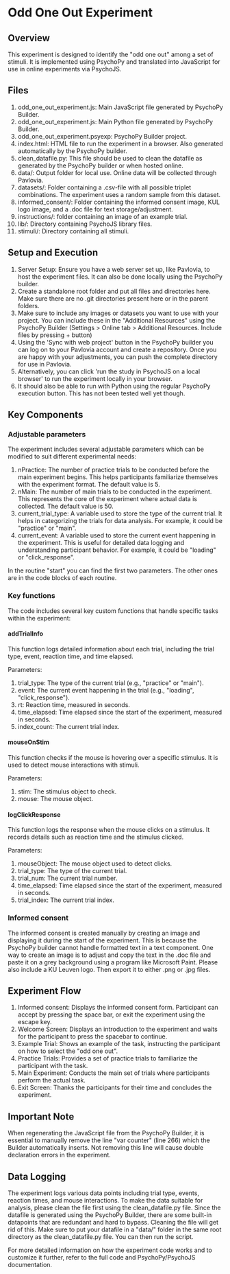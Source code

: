 # Odd One Out Experiment
## Overview
This experiment is designed to identify the "odd one out" among a set of stimuli. It is implemented using PsychoPy and translated into JavaScript for use in online experiments via PsychoJS.

## Files
1. odd_one_out_experiment.js: Main JavaScript file generated by PsychoPy Builder.
2. odd_one_out_experiment.js: Main Python file generated by PsychoPy Builder.
3. odd_one_out_experiment.psyexp: PsychoPy Builder project.
4. index.html: HTML file to run the experiment in a browser. Also generated automatically by the PsychoPy builder.
5. clean_datafile.py: This file should be used to clean the datafile as generated by the PsychoPy builder or when hosted online.
5. data/: Output folder for local use. Online data will be collected through Pavlovia.
6. datasets/: Folder containing a .csv-file with all possible triplet combinations. The experiment uses a random sample from this dataset.
7. informed_consent/: Folder containing the informed consent image, KUL logo image, and a .doc file for text storage/adjustment. 
8. instructions/: folder containing an image of an example trial. 
9. lib/: Directory containing PsychoJS library files.
10. stimuli/: Directory containing all stimuli. 


## Setup and Execution
1. Server Setup: Ensure you have a web server set up, like Pavlovia, to host the experiment files. It can also be done locally using the PsychoPy builder.
2. Create a standalone root folder and put all files and directories here. Make sure there are no .git directories present here or in the parent folders.
3. Make sure to include any images or datasets you want to use with your project. You can include these in the "Additional Resources" using the PsychoPy Builder (Settings > Online tab > Additional Resources. Include files by pressing + button)
4. Using the 'Sync with web project' button in the PsychoPy builder you can log on to your Pavlovia account and create a repository. Once you are happy with your adjustments, you can push the complete directory for use in Pavlovia.
5. Alternatively, you can click 'run the study in PsychoJS on a local browser' to run the experiment locally in your browser.
6. It should also be able to run with Python using the regular PsychoPy execution button. This has not been tested well yet though. 

## Key Components
### Adjustable parameters
The experiment includes several adjustable parameters which can be modified to suit different experimental needs:

1. nPractice: The number of practice trials to be conducted before the main experiment begins. This helps participants familiarize themselves with the experiment format. The default value is 5.
2. nMain: The number of main trials to be conducted in the experiment. This represents the core of the experiment where actual data is collected. The default value is 50.
3. current_trial_type: A variable used to store the type of the current trial. It helps in categorizing the trials for data analysis. For example, it could be "practice" or "main".
4. current_event: A variable used to store the current event happening in the experiment. This is useful for detailed data logging and understanding participant behavior. For example, it could be "loading" or "click_response".

In the routine "start" you can find the first two parameters. The other ones are in the code blocks of each routine. 

### Key functions
The code includes several key custom functions that handle specific tasks within the experiment:

#### addTrialInfo
This function logs detailed information about each trial, including the trial type, event, reaction time, and time elapsed.

Parameters:
1. trial_type: The type of the current trial (e.g., "practice" or "main").
2. event: The current event happening in the trial (e.g., "loading", "click_response").
3. rt: Reaction time, measured in seconds.
4. time_elapsed: Time elapsed since the start of the experiment, measured in seconds.
5. index_count: The current trial index.

#### mouseOnStim
This function checks if the mouse is hovering over a specific stimulus. It is used to detect mouse interactions with stimuli.

Parameters:
1. stim: The stimulus object to check.
2. mouse: The mouse object.

#### logClickResponse
This function logs the response when the mouse clicks on a stimulus. It records details such as reaction time and the stimulus clicked.

Parameters:
1. mouseObject: The mouse object used to detect clicks.
2. trial_type: The type of the current trial.
3. trial_num: The current trial number.
4. time_elapsed: Time elapsed since the start of the experiment, measured in seconds.
5. trial_index: The current trial index.

### Informed consent
The informed consent is created manually by creating an image and displaying it during the start of the experiment. This is because the PsychoPy builder cannot handle formatted text in a text component.
One way to create an image is to adjust and copy the text in the .doc file and paste it on a grey background using a program like Microsoft Paint. Please also include a KU Leuven logo. Then export it to either .png or .jpg files. 

## Experiment Flow

1. Informed consent: Displays the informed consent form. Participant can accept by pressing the space bar, or exit the experiment using the escape key.
2. Welcome Screen: Displays an introduction to the experiment and waits for the participant to press the spacebar to continue.
3. Example Trial: Shows an example of the task, instructing the participant on how to select the "odd one out".
4. Practice Trials: Provides a set of practice trials to familiarize the participant with the task.
5. Main Experiment: Conducts the main set of trials where participants perform the actual task.
6. Exit Screen: Thanks the participants for their time and concludes the experiment.

## Important Note
When regenerating the JavaScript file from the PsychoPy Builder, it is essential to manually remove the line "var counter" (line 266) which the Builder automatically inserts. Not removing this line will cause double declaration errors in the experiment.

## Data Logging
The experiment logs various data points including trial type, events, reaction times, and mouse interactions. 
To make the data suitable for analysis, please clean the file first using the clean_datafile.py file. Since the datafile is generated using the PsychoPy Builder, there are some built-in datapoints that are redundant and hard to bypass. Cleaning the file will get rid of this. Make sure to put your datafile in a "data/" folder in the same root directory as the clean_datafile.py file. You can then run the script.

For more detailed information on how the experiment code works and to customize it further, refer to the full code and PsychoPy/PsychoJS documentation.

